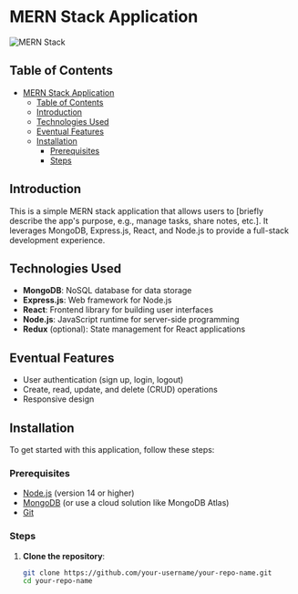 # MERN Stack Application

![MERN Stack](https://user-images.githubusercontent.com/your-image-url)

## Table of Contents

- [MERN Stack Application](#mern-stack-application)
  - [Table of Contents](#table-of-contents)
  - [Introduction](#introduction)
  - [Technologies Used](#technologies-used)
  - [Eventual Features](#eventual-features)
  - [Installation](#installation)
    - [Prerequisites](#prerequisites)
    - [Steps](#steps)

## Introduction

This is a simple MERN stack application that allows users to [briefly describe the app's purpose, e.g., manage tasks, share notes, etc.]. It leverages MongoDB, Express.js, React, and Node.js to provide a full-stack development experience.

## Technologies Used

- **MongoDB**: NoSQL database for data storage
- **Express.js**: Web framework for Node.js
- **React**: Frontend library for building user interfaces
- **Node.js**: JavaScript runtime for server-side programming
- **Redux** (optional): State management for React applications

## Eventual Features

- User authentication (sign up, login, logout)
- Create, read, update, and delete (CRUD) operations
- Responsive design

## Installation

To get started with this application, follow these steps:

### Prerequisites

- [Node.js](https://nodejs.org/) (version 14 or higher)
- [MongoDB](https://www.mongodb.com/) (or use a cloud solution like MongoDB Atlas)
- [Git](https://git-scm.com/)

### Steps

1. **Clone the repository**:
   ```bash
   git clone https://github.com/your-username/your-repo-name.git
   cd your-repo-name
